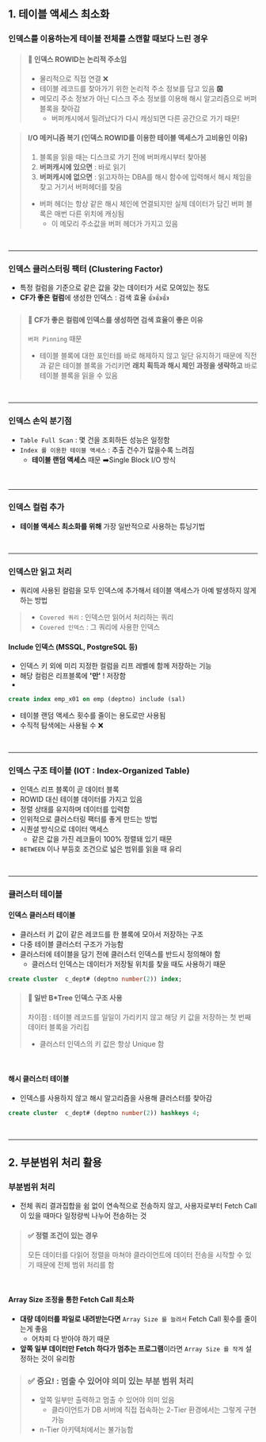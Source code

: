 ## 1. 테이블 액세스 최소화

### 인덱스를 이용하는게 테이블 전체를 스캔할 때보다 느린 경우

> #### 🧩 인덱스 ROWID는 논리적 주소임
> - 물리적으로 직접 연결 ❌
> - 테이블 레코드를 찾아가기 위한 논리적 주소 정보를 담고 있음 🅾️
> - 메모리 주소 정보가 아닌 디스크 주소 정보를 이용해 해시 알고리즘으로 버퍼 블록을 찾아감
>   - 버퍼캐시에서 밀려났다가 다시 캐싱되면 다른 공간으로 가기 때문!

> #### I/O 메커니즘 복기 (인덱스 ROWID를 이용한 테이블 액세스가 고비용인 이유)
> 1. 블록을 읽을 때는 디스크로 가기 전에 버퍼캐시부터 찾아봄
> 2. **버퍼캐시에 있으면** : 바로 읽기
> 3. **버퍼캐시에 없으면** : 읽고자하는 DBA를 해시 함수에 입력해서 해시 체임을 찾고 거기서 버퍼헤더를 찾음
> - 버퍼 헤더는 항상 같은 해시 체인에 연결되지만  실제 데이터가 담긴 버퍼 블록은 매번 다른 위치에 캐싱됨
>   - 이 메모리 주소값을 버퍼 헤더가 가지고 있음

&nbsp;

***

### 인덱스 클러스터링 팩터 (Clustering Factor)

- 특정 컬럼을 기준으로 같은 값을 갖는 데이터가 서로 모여있는 정도
- **CF가 좋은 컬럼**에 생성한 인덱스 : 검색 효율 👍👍👍

> #### 🤩 CF가 좋은 컬럼에 인덱스를 생성하면 검색 효율이 좋은 이유
> `버퍼 Pinning` 때문
> - 테이블 블록에 대한 포인터를 바로 해제하지 않고 일단 유지하기 때문에 직전과 같은 테이블 블록을 가리키면 **래치 획득과 해시 체인 과정을 생략하고**
> 바로 테이블 블록을 읽을 수 있음

&nbsp;

***


### 인덱스 손익 분기점

- `Table Full Scan` : 몇 건을 조회하든 성능은 일정함
- `Index 를 이용한 테이블 액세스` : 추출 건수가 많을수록 느려짐
  - **테이블 랜덤 액세스** 때문 ➡️Single Block I/O 방식

&nbsp;

***

### 인덱스 컬럼 추가
- **테이블 액세스 최소화를 위해** 가장 일반적으로 사용하는 튜닝기법

&nbsp;

***

### 인덱스만 읽고 처리
- 쿼리에 사용된 컬럼을 모두 인덱스에 추가해서 테이블 액세스가 아예 발생하지 않게 하는 방법

> - `Covered 쿼리` : 인덱스만 읽어서 처리하는 쿼리
> - `Covered 인덱스` : 그 쿼리에 사용한 인덱스

#### Include 인덱스 (MSSQL, PostgreSQL 등)
- 인덱스 키 외에 미리 지정한 컬럼을 리프 레벨에 함께 저장하는 기능
- 해당 컬럼은 리프블록에 **'만'** ! 저장함
- 
```SQL
create index emp_x01 on emp (deptno) include (sal)
```

- 테이블 랜덤 액세스 횟수를 줄이는 용도로만 사용됨
- 수직적 탐색에는 사용될 수 ❌

&nbsp;

***

### 인덱스 구조 테이블 (IOT : Index-Organized Table)

- 인덱스 리프 블록이 곧 데이터 블록
- ROWID 대신 테이블 데이터를 가지고 있음
- 정렬 상태를 유지하며 데이터를 입력함
- 인위적으로 클러스터링 팩터를 좋게 만드는 방법
- 시퀀셜 방식으로 데이터 액세스
  - 같은 값을 가진 레코들이 100% 정렬돼 있기 때문
- `BETWEEN` 이나 부등호 조건으로 넓은 범위를 읽을 때 유리

&nbsp;

***

### 클러스터 테이블

#### 인덱스 클러스터 테이블
- 클러스터 키 값이 같은 레코드를 한 블록에 모아서 저장하는 구조
- 다중 테이블 클러스터 구조가 가능함
- 클러스터에 테이블을 담기 전에 클러스터 인덱스를 반드시 정의해야 함
  - 클러스터 인덱스는 데이터가 저장될 위치를 찾을 때도 사용하기 때문

```SQL
create cluster  c_dept# (deptno number(2)) index;
```

> #### 🌳 일반 B*Tree 인덱스 구조 사용
> 차이점 : 테이블 레코드를 일일이 가리키지 않고 해당 키 값을 저장하는 첫 번째 데이터 블록을 가리킴
> - 클러스터 인덱스의 키 값은 항상 Unique 함

&nbsp;

#### 해시 클러스터 테이블
- 인덱스를 사용하지 않고 해시 알고리즘을 사용해 클러스터를 찾아감

```SQL
create cluster  c_dept# (deptno number(2)) hashkeys 4;
```

&nbsp;

***

## 2. 부분범위 처리 활용

### 부분범위 처리
- 전체 쿼리 결과집합을 쉼 없이 연속적으로 전송하지 않고, 사용자로부터 Fetch Call이 있을 때마다 일정량씩 나누어 전송하는 것

> #### ✅ 정렬 조건이 있는 경우
> 모든 데이터를 다읽어 정렬을 마쳐야 클라이언트에 데이터 전송을 시작할 수 있기 때문에 전체 범위 처리를 함

&nbsp;

#### Array Size 조정을 통한 Fetch Call 최소화

- **대량 데이터를 파일로 내려받는다면** `Array Size 를 늘려서` Fetch Call 횟수를 줄이는게 좋음
  - 어차피 다 받아야 하기 때문
- **앞쪽 일부 데이터만 Fetch 하다가 멈추는 프로그램**이라면 `Array Size 를 작게` 설정하는 것이 유리함

> ### ✅ 중요! : 멈출 수 있어야 의미 있는 부분 범위 처리
> - 앞쪽 일부만 출력하고 멈출 수 있어야 의미 있음
>   - 클라이언트가 DB 서버에 직접 접속하는 2-Tier 환경에서는 그렇게 구현 가능
> - n-Tier 아키텍처에서는 불가능함